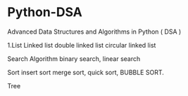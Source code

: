 # Python-DSA
Advanced Data Structures and Algorithms in Python ( DSA )

1.List
Linked list 
double linked list 
circular linked list 

Search Algorithm
binary search,
linear search 

Sort
insert sort
merge sort,
quick sort,
BUBBLE SORT.

Tree
